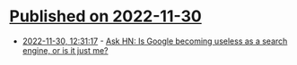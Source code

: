 # [Published on 2022-11-30](index.md)

* [2022-11-30, 12:31:17](https://news.ycombinator.com/item?id=33799767) - [Ask HN: Is Google becoming useless as a search engine, or is it just me?](https://news.ycombinator.com/item?id=33799767)
